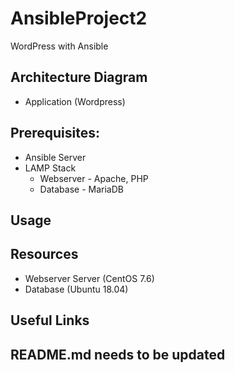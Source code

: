 # AnsibleProject2
WordPress with Ansible

## Architecture Diagram
   - Application (Wordpress)

 ## Prerequisites:
   - Ansible Server
   - LAMP Stack
     - Webserver - Apache, PHP 
     - Database - MariaDB

## Usage

## Resources
  - Webserver Server (CentOS 7.6)
  - Database (Ubuntu 18.04)

## Useful Links


## README.md needs to be updated